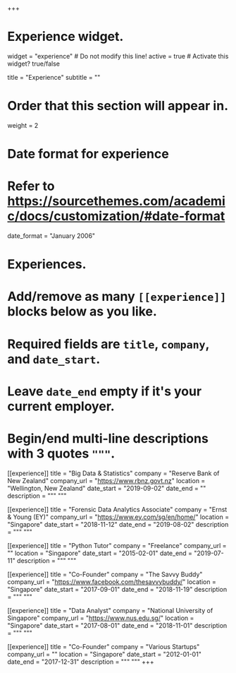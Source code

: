 +++
# Experience widget.
widget = "experience"  # Do not modify this line!
active = true  # Activate this widget? true/false

title = "Experience"
subtitle = ""

# Order that this section will appear in.
weight = 2

# Date format for experience
#   Refer to https://sourcethemes.com/academic/docs/customization/#date-format
date_format = "January 2006"

# Experiences.
#   Add/remove as many `[[experience]]` blocks below as you like.
#   Required fields are `title`, `company`, and `date_start`.
#   Leave `date_end` empty if it's your current employer.
#   Begin/end multi-line descriptions with 3 quotes `"""`.
[[experience]]
  title = "Big Data & Statistics"
  company = "Reserve Bank of New Zealand"
  company_url = "https://www.rbnz.govt.nz"
  location = "Wellington, New Zealand"
  date_start = "2019-09-02"
  date_end = ""
  description = """
  """

[[experience]]
  title = "Forensic Data Analytics Associate"
  company = "Ernst & Young (EY)"
  company_url = "https://www.ey.com/sg/en/home/"
  location = "Singapore"
  date_start = "2018-11-12"
  date_end = "2019-08-02"
  description = """
  """

[[experience]]
  title = "Python Tutor"
  company = "Freelance"
  company_url = ""
  location = "Singapore"
  date_start = "2015-02-01"
  date_end = "2019-07-11"
  description = """ """
  
[[experience]]
  title = "Co-Founder"
  company = "The Savvy Buddy"
  company_url = "https://www.facebook.com/thesavvybuddy/"
  location = "Singapore"
  date_start = "2017-09-01"
  date_end = "2018-11-19"
  description = """ """

[[experience]]
  title = "Data Analyst"
  company = "National University of Singapore"
  company_url = "https://www.nus.edu.sg/"
  location = "Singapore"
  date_start = "2017-08-01"
  date_end = "2018-11-01"
  description = """ """
  
[[experience]]
  title = "Co-Founder"
  company = "Various Startups"
  company_url = ""
  location = "Singapore"
  date_start = "2012-01-01"
  date_end = "2017-12-31"
  description = """ """
+++
